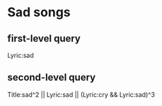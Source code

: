 # Sad songs

## first-level query

Lyric:sad

## second-level query

Title:sad^2 || Lyric:sad || (Lyric:cry && Lyric:sad)^3
